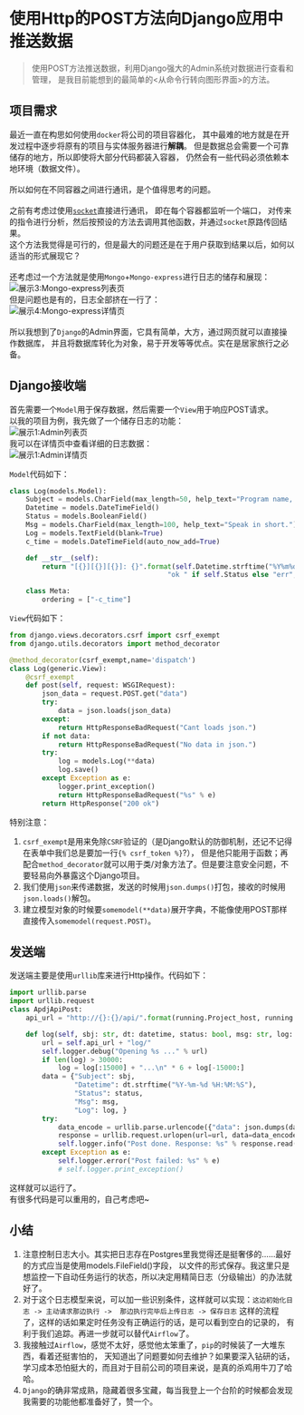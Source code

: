 # 使用Http的POST方法向Django应用中推送数据

> 使用POST方法推送数据，利用Django强大的Admin系统对数据进行查看和管理，
是我目前能想到的最简单的<从命令行转向图形界面>的方法。

## 项目需求

最近一直在构思如何使用`docker`将公司的项目容器化，
其中最难的地方就是在开发过程中逐步将原有的项目与实体服务器进行**解耦**。
但是数据总会需要一个可靠储存的地方，所以即使将大部分代码都装入容器，
仍然会有一些代码必须依赖本地环境（数据文件）。  
<br>
所以如何在不同容器之间进行通讯，是个值得思考的问题。  
<br>
之前有考虑过使用[`socket`](https://github.com/Saodd/LewinTools/blob/master/lewintools/pro/socket.py)直接进行通讯，
即在每个容器都监听一个端口，
对传来的指令进行分析，然后按预设的方法去调用其他函数，并通过`socket`原路传回结果。  
这个方法我觉得是可行的，但是最大的问题还是在于用户获取到结果以后，如何以适当的形式展现它？  
<br>
还考虑过一个方法就是使用`Mongo`+`Mongo-express`进行日志的储存和展现：  
![展示3:Mongo-express列表页](https://github.com/Saodd/Saodd.github.io/raw/master/img/20190525_Mongo_List.png)  
但是问题也是有的，日志全部挤在一行了：  
![展示4:Mongo-express详情页](https://github.com/Saodd/Saodd.github.io/raw/master/img/20190525_Mongo_Detail.png)  
<br>
所以我想到了`Django`的Admin界面，它具有简单，大方，通过网页就可以直接操作数据库，
并且将数据库转化为对象，易于开发等等优点。实在是居家旅行之必备。


## Django接收端

首先需要一个`Model`用于保存数据，然后需要一个`View`用于响应POST请求。  
以我的项目为例，我先做了一个储存日志的功能：  
![展示1:Admin列表页](https://github.com/Saodd/Saodd.github.io/raw/master/img/20190525_%E5%B1%95%E7%A4%BA1.png)  
我可以在详情页中查看详细的日志数据：  
![展示1:Admin详情页](https://github.com/Saodd/Saodd.github.io/raw/master/img/20190525_%E5%B1%95%E7%A4%BA2.png)

`Model`代码如下：
```python
class Log(models.Model):
    Subject = models.CharField(max_length=50, help_text="Program name, used for classification.")
    Datetime = models.DateTimeField()
    Status = models.BooleanField()
    Msg = models.CharField(max_length=100, help_text="Speak in short.")
    Log = models.TextField(blank=True)
    c_time = models.DateTimeField(auto_now_add=True)

    def __str__(self):
        return "[{}][{}][{}]: {}".format(self.Datetime.strftime("%Y%m%d %H:%M:%S"),
                                       "ok " if self.Status else "err", self.Subject, self.Msg)

    class Meta:
        ordering = ["-c_time"]
```

`View`代码如下：
```python
from django.views.decorators.csrf import csrf_exempt
from django.utils.decorators import method_decorator

@method_decorator(csrf_exempt,name='dispatch')
class Log(generic.View):
    @csrf_exempt
    def post(self, request: WSGIRequest):
        json_data = request.POST.get("data")
        try:
            data = json.loads(json_data)
        except:
            return HttpResponseBadRequest("Cant loads json.")
        if not data:
            return HttpResponseBadRequest("No data in json.")
        try:
            log = models.Log(**data)
            log.save()
        except Exception as e:
            logger.print_exception()
            return HttpResponseBadRequest("%s" % e)
        return HttpResponse("200 ok")
```
特别注意：
1. `csrf_exempt`是用来免除`CSRF`验证的（是Django默认的防御机制，还记不记得在表单中我们总是要加一行`{% csrf_token %}`?），
但是他只能用于函数；再配合`method_decorator`就可以用于类/对象方法了。但是要注意安全问题，不要轻易向外暴露这个Django项目。
2. 我们使用`json`来传递数据，发送的时候用`json.dumps()`打包，接收的时候用`json.loads()`解包。
3. 建立模型对象的时候要`somemodel(**data)`展开字典，不能像使用POST那样直接传入`somemodel(request.POST)`。



## 发送端

发送端主要是使用`urllib`库来进行Http操作。代码如下：
```python
import urllib.parse
import urllib.request
class ApdjApiPost:
    api_url = "http://{}:{}/api/".format(running.Project_host, running.Project_apdj_port)

    def log(self, sbj: str, dt: datetime, status: bool, msg: str, log: str):
        url = self.api_url + "log/"
        self.logger.debug("Opening %s ..." % url)
        if len(log) > 30000:
            log = log[:15000] + "...\n" * 6 + log[-15000:]
        data = {"Subject": sbj,
                "Datetime": dt.strftime("%Y-%m-%d %H:%M:%S"),
                "Status": status,
                "Msg": msg,
                "Log": log, }
        try:
            data_encode = urllib.parse.urlencode({"data": json.dumps(data)}).encode()
            response = urllib.request.urlopen(url=url, data=data_encode, timeout=60)
            self.logger.info("Post done. Response: %s" % response.read().decode())
        except Exception as e:
            self.logger.error("Post failed: %s" % e)
            # self.logger.print_exception()
```
这样就可以运行了。  
有很多代码是可以重用的，自己考虑吧~



## 小结
1. 注意控制日志大小。其实把日志存在Postgres里我觉得还是挺奢侈的……最好的方式应当是使用models.FileField()字段，
以文件的形式保存。我这里只是想监控一下自动任务运行的状态，所以决定用精简日志（分级输出）的办法就好了。
2. 对于这个日志模型来说，可以加一些识别条件，这样就可以实现：`这边初始化日志 -> 主动请求那边执行 -> 
那边执行完毕后上传日志 -> 保存日志` 这样的流程了，这样的话如果定时任务没有正确运行的话，是可以看到空白的记录的，
有利于我们追踪。再进一步就可以替代`Airflow`了。
3. 我接触过`Airflow`，感觉不太好，感觉他太笨重了，`pip`的时候装了一大堆东西，看着还挺害怕的，
天知道出了问题要如何去维护？如果要深入钻研的话，学习成本恐怕挺大的，而且对于目前公司的项目来说，是真的杀鸡用牛刀了哈哈。
4. `Django`的确非常成熟，隐藏着很多宝藏，每当我登上一个台阶的时候都会发现我需要的功能他都准备好了，赞一个。